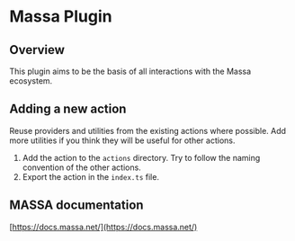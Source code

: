 # Massa Plugin

## Overview

This plugin aims to be the basis of all interactions with the Massa ecosystem.

## Adding a new action

Reuse providers and utilities from the existing actions where possible. Add more utilities if you think they will be useful for other actions.

1. Add the action to the `actions` directory. Try to follow the naming convention of the other actions.
2. Export the action in the `index.ts` file.

## MASSA documentation

[https://docs.massa.net/](https://docs.massa.net/)
